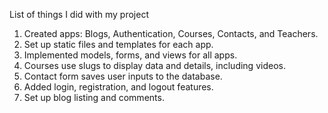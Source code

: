 List of things I did with my project

1. Created apps: Blogs, Authentication, Courses, Contacts, and Teachers.
2. Set up static files and templates for each app.
3. Implemented models, forms, and views for all apps.
4. Courses use slugs to display data and details, including videos.
5. Contact form saves user inputs to the database.
6. Added login, registration, and logout features.
7. Set up blog listing and comments.
